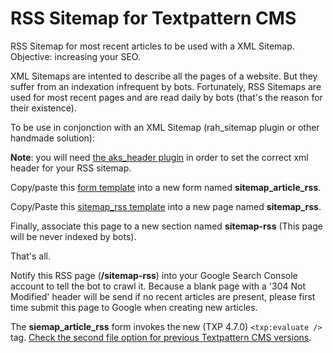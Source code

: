 # RSS Sitemap for Textpattern CMS
RSS Sitemap for most recent articles to be used with a XML Sitemap. Objective: increasing your SEO.


XML Sitemaps are intented to describe all the pages of a website. 
But they suffer from an indexation infrequent by bots. Fortunately, RSS Sitemaps are used for most recent pages and are read daily by bots (that's the reason for their existence).

To be use in conjonction with an XML Sitemap (rah_sitemap plugin or other handmade solution):

__Note__: you will need [the aks_header plugin](http://forum.textpattern.com/viewtopic.php?id=31479) in order to set the correct xml header for your RSS sitemap.

Copy/paste this [form template](https://github.com/cara-tm/RSS-Sitemap-for-Textpattern-CMS/blob/master/form/sitemap_articles_rss) into a new form named __sitemap_article_rss__.

Copy/Paste this [sitemap_rss template](https://github.com/cara-tm/RSS-Sitemap-for-Textpattern-CMS/blob/master/page/sitemap_rss) into a new page named __sitemap_rss__.

Finally, associate this page to a new section named __sitemap-rss__ (This page will be never indexed by bots).

That's all.

Notify this RSS page (__/sitemap-rss__) into your Google Search Console account to tell the bot to crawl it.
Because a blank page with a '304 Not Modified' header will be send if no recent articles are present, please first time submit this page to Google when creating new articles.

The __siemap_article_rss__ form invokes the new (TXP 4.7.0) `<txp:evaluate />` tag. [Check the second file option for previous Textpattern CMS versions](https://github.com/cara-tm/RSS-Sitemap-for-Textpattern-CMS/tree/master/form).
